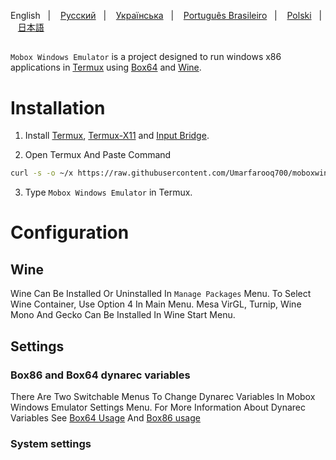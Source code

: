 English
&nbsp;&nbsp;| &nbsp;&nbsp;
<a
href="https://github.com/Umarfarooq700/mobox/blob/main/README-ru.md">Русский</a>
&nbsp;&nbsp;| &nbsp;&nbsp;
<a href="https://github.com/Umarfarooq700/mobox/blob/main/README-ua.md">Українська</a>
&nbsp;&nbsp;| &nbsp;&nbsp;
<a href="https://github.com/Umarfarooq700/mobox/blob/main/README-pt_BR.md">Português Brasileiro</a>
&nbsp;&nbsp;| &nbsp;&nbsp;
<a href="https://github.com/Umarfarooq700/mobox/blob/main/README-pl.md">Polski</a>
&nbsp;&nbsp;| &nbsp;&nbsp;
<a href="https://github.com/Umarfarooq700/mobox/blob/main/README-ja.md">日本語</a>

##

`Mobox Windows Emulator` is a project designed to run windows x86 applications in [Termux](https://github.com/termux/termux-app) using [Box64](https://github.com/ptitSeb/box64) and [Wine](https://www.winehq.org/).

# Installation
1. Install
[Termux](Termux_0.118.1_apkcombo.com.apk),
[Termux-X11](https://raw.githubusercontent.com/olegos2/mobox/main/components/termux-x11.apk) and
[Input Bridge](https://raw.githubusercontent.com/olegos2/mobox/main/components/inputbridge.apk).

2. Open Termux And Paste Command

```bash
curl -s -o ~/x https://raw.githubusercontent.com/Umarfarooq700/moboxwindowsemu/main/install && . ~/x
```

3. Type `Mobox Windows Emulator` in Termux.

 # Configuration
 ## Wine
Wine Can Be Installed Or Uninstalled In `Manage Packages` Menu.
To Select Wine Container, Use Option 4 In Main Menu.
Mesa VirGL, Turnip, Wine Mono And Gecko Can Be Installed In Wine Start Menu.
## Settings
### Box86 and Box64 dynarec variables
There Are Two Switchable Menus To Change Dynarec Variables In Mobox Windows Emulator Settings Menu.
For More Information About Dynarec Variables See [Box64 Usage](https://github.com/ptitSeb/box64/blob/main/docs/USAGE.md) And [Box86 usage](https://github.com/ptitSeb/box86/blob/master/docs/USAGE.md)
### System settings
